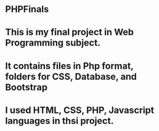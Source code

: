 # PHPFinals

# This is my final project in Web Programming subject.
# It contains files in Php format, folders for CSS, Database, and Bootstrap
# I used HTML, CSS, PHP, Javascript languages in thsi project.

